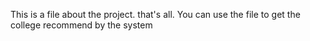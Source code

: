 This is a file about the project.
that's all.
You can use the file to get the college recommend by the system
